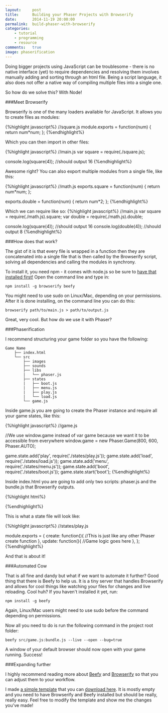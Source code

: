 ```yaml
---
layout:     post
title:      Building your Phaser Projects with Browserify
date:       2014-11-19 20:00:00
permalink:  build-phaser-with-browserify
categories: 
    - tutorial
    - programming
    - resource
comments:   true
image: phaserification
---
```


Doing bigger projects using JavaScript can be troublesome - there is no native interface (yet) to require dependencies and resolving them involves manually adding and sorting through an html file. Being a script language, it also does not offer a native way of compiling multiple files into a single one.

So how do we solve this? With Node!

###Meet Browserify

Browserify is one of the many loaders available for JavaScript. It allows you to create files as modules:

{%highlight javascript%}
//square.js
module.exports = function(num) {
    return num*num;
};
{%endhighlight%}

Which you can then import in other files:

{%highlight javascript%}
//main.js
var square = require(./square.js);

console.log(square(4)); //should output 16
{%endhighlight%}

Awesome right?
You can also export multiple modules from a single file, like this:

{%highlight javascript%}
//math.js
exports.square = function(num) {
    return num*num;
};

exports.double = function(num) {
    return num*2;
};
{%endhighlight%}

Which we can require like so:
{%highlight javascript%}
//main.js
var square = require(./math.js).square;
var double = require(./math.js).double;

console.log(square(4)); //should output 16
console.log(double(4)); //should output 8
{%endhighlight%}

###How does that work?

The gist of it is that every file is wrapped in a function then they are concatenated into a single file that is then called by the Browserify script, solving all dependencies and calling the modules in synchrony.

To install it, you need npm - it comes with node.js so be sure to <a href="http://nodejs.org/download/" target="_blank">have that installed first!</a> Open the command line and type in:

    npm install -g browserify beefy

You might need to use sudo on Linux/Mac, depending on your permissions. After it is done installing, on the command line you can do this:

    browserify path/to/main.js > path/to/output.js

Great, very cool. But how do we use it with Phaser?

###Phaserification

I recommend structuring your game folder so you have the following:

    Game Name
        ├── index.html  
        └── src
            ├── images
            ├── sounds
            ├── libs
            |   └── phaser.js
            ├── states
            |   ├── boot.js
            |   ├── menu.js
            |   ├── play.js
            |   └── load.js
            └── game.js
   
Inside game.js you are going to create the Phaser instance and require all your game states, like this:

{%highlight javascript%}
//game.js

//We use window.game instead of var game because we want it to be accessible from everywhere
window.game = new Phaser.Game(800, 600, Phaser.AUTO);

game.state.add('play', require('./states/play.js'));
game.state.add('load', require('./states/load.js'));
game.state.add('menu', require('./states/menu.js'));
game.state.add('boot', require('./states/boot.js'));
game.state.start('boot');
{%endhighlight%}

Inside index.html you are going to add only two scripts: phaser.js and the bundle.js that Browserify outputs.

{%highlight html%}
<!DOCTYPE html>
<html>

<head>
  <meta charset="utf-8" content="content">
  <title>Phaser Game</title>
</head>

<body>
  <script src="./src/libs/phaser.js" charset="utf-8"></script>
  <script src="bundle.js"></script>
</body>

</html>
{%endhighlight%}

This is what a state file will look like:

{%highlight javascript%}
//states/play.js

module.exports = {
    create: function(){
    //This is just like any other Phaser create function
    },
    update: function(){
    //Game logic goes here
    },
};
{%endhighlight%}

And that is about it!

###Automated Cow

That is all fine and dandy but what if we want to automate it further? Good thing that there is Beefy to help us. It is a tiny server that handles Browserify and allows for cool things like watching your files for changes and live reloading. Cool huh? If you haven't installed it yet, run:

    npm install -g beefy

Again, Linux/Mac users might need to use sudo before the command depending on permissions.

Now all you need to do is run the following command in the project root folder:
    
    beefy src/game.js:bundle.js --live --open --bug=true
    
A window of your default browser should now open with your game running. Success!

###Expanding further

I highly recommend reading more about <a href="https://github.com/chrisdickinson/beefy" target="_blank">Beefy</a> and <a href="https://github.com/substack/browserify-handbook" target="_blank">Browserify</a> so that you can adjust them to your workflow. 

I made <a href="https://github.com/OttoRobba/browserify-phaser" target="_blank">a simple template</a> that you can <a href="https://github.com/OttoRobba/browserify-phaser/archive/master.zip" target="_blank">download here</a>. It is mostly empty and you need to have Browserify and Beefy installed but should be really, really easy. Feel free to modify the template and show me the changes you've made!